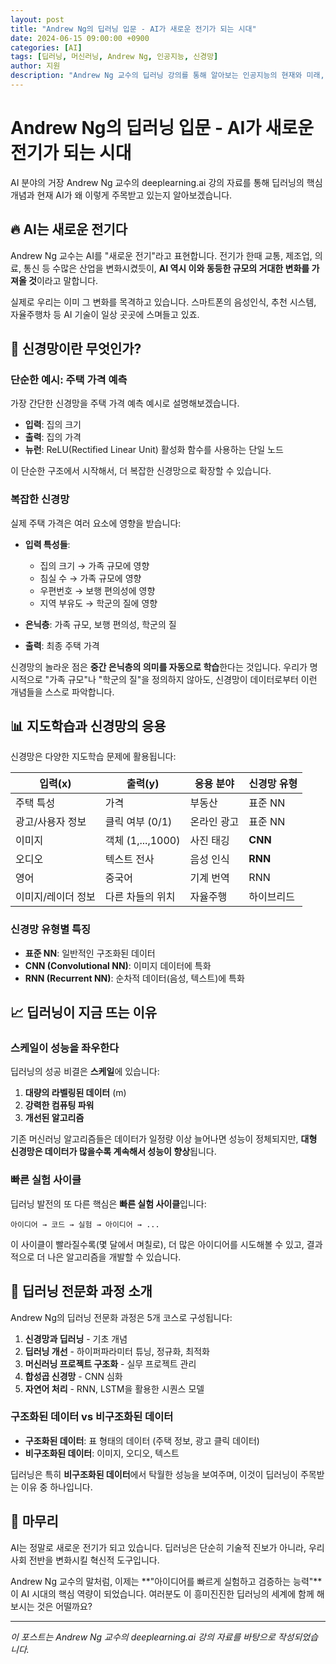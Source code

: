 ```yaml
---
layout: post
title: "Andrew Ng의 딥러닝 입문 - AI가 새로운 전기가 되는 시대"
date: 2024-06-15 09:00:00 +0900
categories: [AI]
tags: [딥러닝, 머신러닝, Andrew Ng, 인공지능, 신경망]
author: 지원
description: "Andrew Ng 교수의 딥러닝 강의를 통해 알아보는 인공지능의 현재와 미래, 그리고 신경망의 기초 개념들"
---
```


# Andrew Ng의 딥러닝 입문 - AI가 새로운 전기가 되는 시대

AI 분야의 거장 Andrew Ng 교수의 deeplearning.ai 강의 자료를 통해 딥러닝의 핵심 개념과 현재 AI가 왜 이렇게 주목받고 있는지 알아보겠습니다.

## 🔥 AI는 새로운 전기다

Andrew Ng 교수는 AI를 "새로운 전기"라고 표현합니다. 전기가 한때 교통, 제조업, 의료, 통신 등 수많은 산업을 변화시켰듯이, **AI 역시 이와 동등한 규모의 거대한 변화를 가져올 것**이라고 말합니다.

실제로 우리는 이미 그 변화를 목격하고 있습니다. 스마트폰의 음성인식, 추천 시스템, 자율주행차 등 AI 기술이 일상 곳곳에 스며들고 있죠.

## 🧠 신경망이란 무엇인가?

### 단순한 예시: 주택 가격 예측

가장 간단한 신경망을 주택 가격 예측 예시로 설명해보겠습니다.

- **입력**: 집의 크기
- **출력**: 집의 가격
- **뉴런**: ReLU(Rectified Linear Unit) 활성화 함수를 사용하는 단일 노드

이 단순한 구조에서 시작해서, 더 복잡한 신경망으로 확장할 수 있습니다.

### 복잡한 신경망

실제 주택 가격은 여러 요소에 영향을 받습니다:

- **입력 특성들**:
  - 집의 크기 → 가족 규모에 영향
  - 침실 수 → 가족 규모에 영향  
  - 우편번호 → 보행 편의성에 영향
  - 지역 부유도 → 학군의 질에 영향

- **은닉층**: 가족 규모, 보행 편의성, 학군의 질
- **출력**: 최종 주택 가격

신경망의 놀라운 점은 **중간 은닉층의 의미를 자동으로 학습**한다는 것입니다. 우리가 명시적으로 "가족 규모"나 "학군의 질"을 정의하지 않아도, 신경망이 데이터로부터 이런 개념들을 스스로 파악합니다.

## 📊 지도학습과 신경망의 응용

신경망은 다양한 지도학습 문제에 활용됩니다:

| 입력(x) | 출력(y) | 응용 분야 | 신경망 유형 |
|---------|---------|-----------|-------------|
| 주택 특성 | 가격 | 부동산 | 표준 NN |
| 광고/사용자 정보 | 클릭 여부 (0/1) | 온라인 광고 | 표준 NN |
| 이미지 | 객체 (1,...,1000) | 사진 태깅 | **CNN** |
| 오디오 | 텍스트 전사 | 음성 인식 | **RNN** |
| 영어 | 중국어 | 기계 번역 | RNN |
| 이미지/레이더 정보 | 다른 차들의 위치 | 자율주행 | 하이브리드 |

### 신경망 유형별 특징

- **표준 NN**: 일반적인 구조화된 데이터
- **CNN (Convolutional NN)**: 이미지 데이터에 특화
- **RNN (Recurrent NN)**: 순차적 데이터(음성, 텍스트)에 특화

## 📈 딥러닝이 지금 뜨는 이유

### 스케일이 성능을 좌우한다

딥러닝의 성공 비결은 **스케일**에 있습니다:

1. **대량의 라벨링된 데이터** (m)
2. **강력한 컴퓨팅 파워**
3. **개선된 알고리즘**

기존 머신러닝 알고리즘들은 데이터가 일정량 이상 늘어나면 성능이 정체되지만, **대형 신경망은 데이터가 많을수록 계속해서 성능이 향상**됩니다.

### 빠른 실험 사이클

딥러닝 발전의 또 다른 핵심은 **빠른 실험 사이클**입니다:

```
아이디어 → 코드 → 실험 → 아이디어 → ...
```

이 사이클이 빨라질수록(몇 달에서 며칠로), 더 많은 아이디어를 시도해볼 수 있고, 결과적으로 더 나은 알고리즘을 개발할 수 있습니다.

## 🎯 딥러닝 전문화 과정 소개

Andrew Ng의 딥러닝 전문화 과정은 5개 코스로 구성됩니다:

1. **신경망과 딥러닝** - 기초 개념
2. **딥러닝 개선** - 하이퍼파라미터 튜닝, 정규화, 최적화
3. **머신러닝 프로젝트 구조화** - 실무 프로젝트 관리
4. **합성곱 신경망** - CNN 심화
5. **자연어 처리** - RNN, LSTM을 활용한 시퀀스 모델

### 구조화된 데이터 vs 비구조화된 데이터

- **구조화된 데이터**: 표 형태의 데이터 (주택 정보, 광고 클릭 데이터)
- **비구조화된 데이터**: 이미지, 오디오, 텍스트

딥러닝은 특히 **비구조화된 데이터**에서 탁월한 성능을 보여주며, 이것이 딥러닝이 주목받는 이유 중 하나입니다.

## 🚀 마무리

AI는 정말로 새로운 전기가 되고 있습니다. 딥러닝은 단순히 기술적 진보가 아니라, 우리 사회 전반을 변화시킬 혁신적 도구입니다. 

Andrew Ng 교수의 말처럼, 이제는 **"아이디어를 빠르게 실험하고 검증하는 능력"**이 AI 시대의 핵심 역량이 되었습니다. 여러분도 이 흥미진진한 딥러닝의 세계에 함께 해보시는 것은 어떨까요?

---

*이 포스트는 Andrew Ng 교수의 deeplearning.ai 강의 자료를 바탕으로 작성되었습니다.*